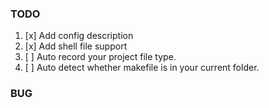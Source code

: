 ### TODO
1. [x] Add config description
2. [x] Add shell file support
3. [ ] Auto record your project file type.
4. [ ] Auto detect whether makefile is in your current folder.

### BUG
